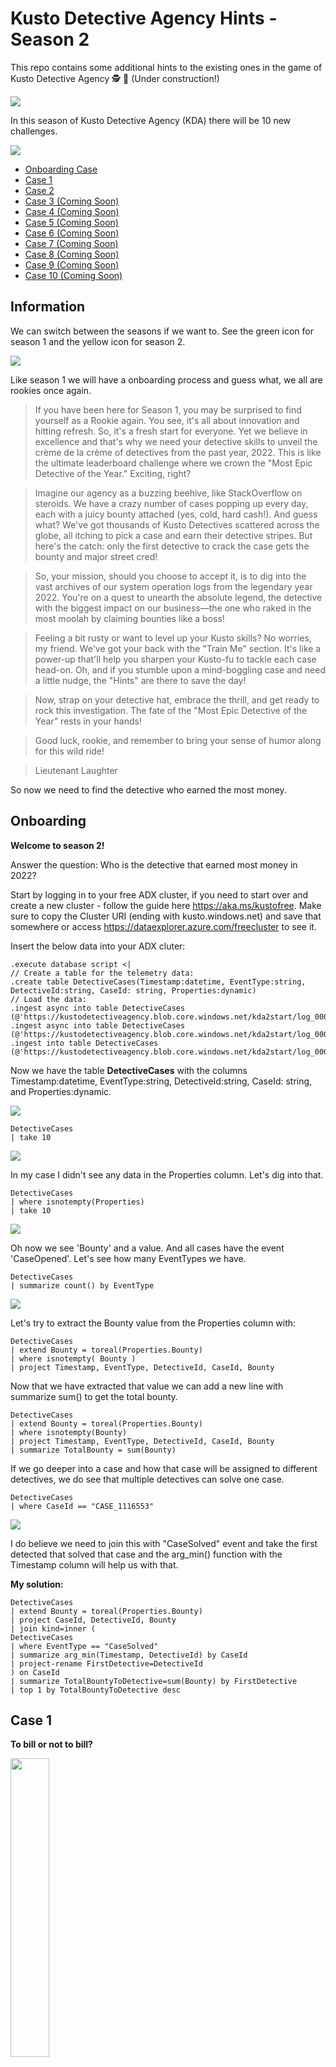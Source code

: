 # Kusto Detective Agency Hints - Season 2

This repo contains some additional hints to the existing ones in the game of Kusto Detective Agency 🕵️ 🔐 (Under construction!)

<img src="https://detective.kusto.io/img/KDA-horizontal.svg">

In this season of Kusto Detective Agency (KDA) there will be 10 new challenges.

![](KDA-S2.svg)

* [Onboarding Case](#Onboarding)
* [Case 1](#Case-1)
* [Case 2](#Case-2)
* [Case 3 (Coming Soon)](#Case-3)
* [Case 4 (Coming Soon)](#Case-4)
* [Case 5 (Coming Soon)](#Case-5)
* [Case 6 (Coming Soon)](#Case-6)
* [Case 7 (Coming Soon)](#Case-7)
* [Case 8 (Coming Soon)](#Case-8)
* [Case 9 (Coming Soon)](#Case-9)
* [Case 10 (Coming Soon)](#Case-10)

## Information

We can switch between the seasons if we want to. See the green icon for season 1 and the yellow icon for season 2.

![](KDA-Seasons.png)

Like season 1 we will have a onboarding process and guess what, we all are rookies once again.

> If you have been here for Season 1, you may be surprised to find yourself as a Rookie again. You see, it's all about innovation and hitting refresh. So, it's a fresh start for everyone. Yet we believe in excellence and that's why we need your detective skills to unveil the crème de la crème of detectives from the past year, 2022. This is like the ultimate leaderboard challenge where we crown the "Most Epic Detective of the Year." Exciting, right?

> Imagine our agency as a buzzing beehive, like StackOverflow on steroids. We have a crazy number of cases popping up every day, each with a juicy bounty attached (yes, cold, hard cash!). And guess what? We've got thousands of Kusto Detectives scattered across the globe, all itching to pick a case and earn their detective stripes. But here's the catch: only the first detective to crack the case gets the bounty and major street cred!

> So, your mission, should you choose to accept it, is to dig into the vast archives of our system operation logs from the legendary year 2022. You're on a quest to unearth the absolute legend, the detective with the biggest impact on our business—the one who raked in the most moolah by claiming bounties like a boss!

> Feeling a bit rusty or want to level up your Kusto skills? No worries, my friend. We've got your back with the "Train Me" section. It's like a power-up that'll help you sharpen your Kusto-fu to tackle each case head-on. Oh, and if you stumble upon a mind-boggling case and need a little nudge, the "Hints" are there to save the day!

> Now, strap on your detective hat, embrace the thrill, and get ready to rock this investigation. The fate of the "Most Epic Detective of the Year" rests in your hands!

> Good luck, rookie, and remember to bring your sense of humor along for this wild ride!

> Lieutenant Laughter

So now we need to find the detective who earned the most money.

## Onboarding

**Welcome to season 2!**

Answer the question: Who is the detective that earned most money in 2022?

Start by logging in to your free ADX cluster, if you need to start over and create a new cluster - follow the guide here https://aka.ms/kustofree. Make sure to copy the Cluster URI (ending with kusto.windows.net) and save that somewhere or access https://dataexplorer.azure.com/freecluster to see it.

Insert the below data into your ADX cluter:

```kusto
.execute database script <|
// Create a table for the telemetry data:
.create table DetectiveCases(Timestamp:datetime, EventType:string, DetectiveId:string, CaseId: string, Properties:dynamic)
// Load the data:
.ingest async into table DetectiveCases (@'https://kustodetectiveagency.blob.core.windows.net/kda2start/log_00000.csv.gz')
.ingest async into table DetectiveCases (@'https://kustodetectiveagency.blob.core.windows.net/kda2start/log_00001.csv.gz')
.ingest into table DetectiveCases (@'https://kustodetectiveagency.blob.core.windows.net/kda2start/log_00002.csv.gz')
```

Now we have the table **DetectiveCases** with the columns Timestamp:datetime, EventType:string, DetectiveId:string, CaseId: string, and Properties:dynamic.

![](DetectiveCases_table.png)

```kusto
DetectiveCases
| take 10
```

![](DetectiveCases_Take10.png)

In my case I didn't see any data in the Properties column. Let's dig into that.

```kusto
DetectiveCases
| where isnotempty(Properties)
| take 10
```

![](DetectiveCases_Prop.png)

Oh now we see 'Bounty' and a value. And all cases have the event 'CaseOpened'. Let's see how many EventTypes we have.

```kusto
DetectiveCases
| summarize count() by EventType
```

![](DetectiveCases_Events.png)

Let's try to extract the Bounty value from the Properties column with:

```kusto
DetectiveCases
| extend Bounty = toreal(Properties.Bounty)
| where isnotempty( Bounty )
| project Timestamp, EventType, DetectiveId, CaseId, Bounty
```

Now that we have extracted that value we can add a new line with summarize sum() to get the total bounty.

```kusto
DetectiveCases
| extend Bounty = toreal(Properties.Bounty)
| where isnotempty(Bounty)
| project Timestamp, EventType, DetectiveId, CaseId, Bounty
| summarize TotalBounty = sum(Bounty)
```

If we go deeper into a case and how that case will be assigned to different detectives, we do see that multiple detectives can solve one case.

```kusto
DetectiveCases
| where CaseId == "CASE_1116553"
```

![](DetectiveCases_Case.png)

I do believe we need to join this with "CaseSolved" event and take the first detected that solved that case and the arg_min() function with the Timestamp column will help us with that.

**My solution:**

```kusto
DetectiveCases
| extend Bounty = toreal(Properties.Bounty)
| project CaseId, DetectiveId, Bounty
| join kind=inner (
DetectiveCases
| where EventType == "CaseSolved"
| summarize arg_min(Timestamp, DetectiveId) by CaseId
| project-rename FirstDetective=DetectiveId
) on CaseId
| summarize TotalBountyToDetective=sum(Bounty) by FirstDetective
| top 1 by TotalBountyToDetective desc
```


## Case 1

**To bill or not to bill?**

<img src="https://detective.kusto.io/_next/image?url=https%3A%2F%2Fkda-webassets.azureedge.net%2Fimages%2Fs2_case_001_5262aa40.png&w=750&q=75" width=35% height=35%>

> Dear Detective,

> Welcome to the Kusto Detective Agency! We're thrilled to have you on board for an exciting new challenge that awaits us. Get ready to put your detective skills to the test as we dive into a perplexing mystery that has struck Digitown.

> Imagine this: It's a fresh new year, and citizens of Digitown are in an uproar. Their water and electricity bills have inexplicably doubled, despite no changes in their consumption. To make matters worse, the upcoming mayoral election amplifies the urgency to resolve this issue promptly.

> But fear not, for our esteemed detective agency is on the case, and your expertise is vital to crack this mystery wide open. We need your keen eye and meticulous approach to inspect the telemetry data responsible for billing, unravel any hidden errors, and set things right.

> Last year, we successfully served Mayor Gaia Budskott, leaving a lasting impression. Impressed by our work, the city has once again turned to us for assistance, and we cannot afford to disappoint our client.

> The city's billing system utilizes SQL (an interesting choice, to say the least), but fret not, for we have the exported April billing data at your disposal. Additionally, we've secured the SQL query used to calculate the overall tax. Your mission is to work your magic with this data and query, bringing us closer to the truth behind this puzzling situation.

> Detective, we have complete faith in your abilities, and we are confident that you will rise to the occasion. Your commitment and sharp instincts will be instrumental in solving this enigma.

Answer the question - What is the total bills amount due in April?

The Kusto Detective Agency welcomes you to investigate a mystery in Digitown where water and electricity bills have doubled without explanation. Equipped with telemetry data and an SQL query, you must use your skills to uncover hidden errors and solve the perplexing situation before the upcoming mayoral election.

Ingest the below data into your free cluster:

```kusto
.execute database script <|
// The script takes ~20seconds to complete ingesting all the data.
.set-or-replace Costs <| 
    datatable(MeterType:string, Unit:string, Cost:double) [
     'Water', 'Liter', 0.001562, 
     'Electricity', 'kwH', 0.3016]
.create-merge table Consumption (Timestamp:datetime , HouseholdId:string, MeterType:string, Consumed:double)
.ingest async into table Consumption (@'https://kustodetectiveagency.blob.core.windows.net/kda2c1taxbills/log_00000.csv.gz')
.ingest async into table Consumption (@'https://kustodetectiveagency.blob.core.windows.net/kda2c1taxbills/log_00001.csv.gz')
.ingest into table Consumption (@'https://kustodetectiveagency.blob.core.windows.net/kda2c1taxbills/log_00002.csv.gz')
```

Here's the SQL query used for the calculation.

```sql
SELECT SUM(Consumed * Cost) AS TotalCost
FROM Costs
JOIN Consumption ON Costs.MeterType = Consumption.MeterType
```

Let's see what we have in the Consumption table.

```kusto
Consumption
| take 10
```

![](Consumption_Take10.png)

We have the columns Timestamp:datetime , HouseholdId:string, MeterType:string, and Consumed:double.

Let's see if we can find some more information about the data.

```kusto
Consumption
| summarize count() by MeterType
```

![](Consumption_MeterType.png)

So we have two different MeterTypes, Water and Electricity. Let's see what we have in the 'Costs' table.

```kusto
Costs
```

![](Costs.png)

Ok, so we have the columns MeterType:string, Unit:string, and Cost:double.

The riddle stated that the costs have doubled, so let's see if we can find some more information about that.

```kusto
Consumption
| summarize Count=count() by Timestamp, HouseholdId, MeterType, Consumed
| where Count > 1
| sort by HouseholdId
```

![](Consumption_DuplicateReadings.png)

So we have some duplicate readings, let's see some data in a linechart per day.

```kusto
Consumption
| summarize sum(Consumed) by bin(Timestamp, 1d)
| render linechart 
```

![](Consumption_SumLine.png)

Grabbing one of the HouseholdId and take a look at the duplicate readings.

```kusto
Consumption
| where HouseholdId == "DTI0002D0C64A9746E3"
| sort by Timestamp asc
```

![](Consumption_CheckHouseId.png)

So we do have some duplicate readings, but we also have some readings that are not duplicate. We need to find a way to only calculate one reading per day and per MeterType. Let's try with some basic query.

```kusto
Consumption 
| summarize Readings = count() by HouseholdId, MeterType
| where Readings > 30
| sort by HouseholdId
```

![](Consumption_Readings.png)

Ok, so we have some HouseholdId that have more than 30 readings per 'MeterType', we only want one reading per day per 'MeterType'.

I think we need to check the Consumed column and see if we have some negative values.

```kusto
Consumption
| where Consumed < 0
```

Yes, we have 144 records with that! So we need to have that in mind for our final solution.

![](Consumption_NegativeReadings.png)

We have some options to remove duplicate readings, we can use the arg_max() function or distinct operator. Here we will only look at the Electricity MeterType.

**arg_max()**

```kusto
Consumption
| where Consumed > 0
| where MeterType == 'Electricity'
| summarize arg_max(Timestamp,*) by Consumed
| summarize sum(Consumed)
```

**distinct**

```kusto
Consumption
| where MeterType == 'Electricity'
| where Consumed > 0
| distinct *
| summarize sum(Consumed)
```

Same result, but I will use the arg_max() function in my solution. You remember that we had another table called 'Costs' with the cost for each MeterType? Let's join that table with the Consumption table with 'lookup' operator.

```kusto
Consumption
| where Consumed > 0
| summarize arg_max(Timestamp,*) by Consumed
| summarize sum(Consumed) by MeterType
| lookup Costs on MeterType
```

![](Consumption_lookupCosts.png)

Now let's add the calculation for the total cost. Remember the names of the columns in the Costs table? We can use the same name for the columns in the Consumption table when we have the lookup operator. (We will make the name of the summarize more precise in the final solution, for now it will get the name of 'sum_Consumed'.)

```kusto
Consumption
| where Consumed > 0
| summarize arg_max(Timestamp,*) by Consumed
| summarize sum(Consumed) by MeterType
| lookup Costs on MeterType
| extend TotalCostPerMeterType = sum_Consumed * Cost
```

![](Consumption_TotalCostPerMeterType.png)

Grab your calculator and calculate the sum of the TotalCostPerMeterType column... just kidding, we can use the summarize sum() function to get the final result.

```kusto
Consumption
| where Consumed > 0
| summarize arg_max(Timestamp,*) by Consumed
| summarize sum(Consumed) by MeterType
| lookup Costs on MeterType
| extend TotalCostPerMeterType = sum_Consumed * Cost
| summarize sum(TotalCostPerMeterType)
```

To make it more readable we can rename our columns, see below:

```kusto
Consumption
| where Consumed > 0
| summarize arg_max(Timestamp,*) by Consumed
| summarize SumOfConsumed = sum(Consumed) by MeterType
| lookup Costs on MeterType
| extend TotalCostPerMeterType = SumOfConsumed * Cost
| summarize TotalBillforApril = sum(TotalCostPerMeterType)
```

Ok for a final solution but we can do better. The query above will take some time to run (11 seconds), let's see if we can optimize it.

```kusto
Consumption
| where Consumed > 0
| distinct *
| summarize SumOfConsumed = sum(Consumed) by MeterType
| lookup Costs on MeterType
| extend TotalCostPerMeterType = SumOfConsumed * Cost
| summarize TotalBillforApril = sum(TotalCostPerMeterType)
```

We are down to 4.5 seconds and we have the same result. This can be better with the shuffle query operator if we want to. Let's try that.

```kusto
Consumption
| summarize hint.strategy=shuffle arg_max(Consumed, *) by HouseholdId, MeterType, Timestamp
| lookup Costs on MeterType
| summarize sum(Consumed * Cost)
```

Down to 2 seconds now. Great! Get more familiar with the shuffle query operator here: [shuffle query](https://learn.microsoft.com/azure/data-explorer/kusto/query/shufflequery?WT.mc_id=AZ-MVP-5004683).


## Case 2

**Catch the Phishermen**

<img src="https://detective.kusto.io/_next/image?url=https%3A%2F%2Fkda-webassets.azureedge.net%2Fimages%2Fs2_case_002_8b69d8fb.png&w=750&q=75" width=35% height=35%>

> Hey Detective,

> We've got another case that needs your expertise! The people of our city are being targeted by phishermen, and they need your help to stop them in their tracks.

> The complaints are pouring in, and people are fed up with the sudden increase in phishing calls attempting to steal their identity details. We can't let these scammers get away with it, and we need your help to catch them!

> The police have asked for our assistance, and we've got a massive data set to work with. We've got listings of all the calls that have been made during the week, and we need to find the source of the phishing calls.

> It's not going to be easy, but we know you're up for the challenge! We need you to analyze the data and use your detective skills to find any patterns or clues that could lead us to the source of these calls.

> Once we have that information, the police can take action and put a stop to these scammers once and for all! Are you ready to take on this challenge, detective?

> We've got your back, and we know you can do this! Let's catch those phishermen!

Let's jump into the data! Copy and run the following to create the PhoneCalls table. Warning, it took me almost 1,5 minute to ingest the data so be patient.

```kusto
.execute database script <|
.create-merge table PhoneCalls (Timestamp:datetime, EventType:string, CallConnectionId:string, Properties:dynamic)
.ingest async into table PhoneCalls (@'https://kustodetectiveagency.blob.core.windows.net/kda2c2phonecalls/log_00000.csv.gz')
.ingest async into table PhoneCalls (@'https://kustodetectiveagency.blob.core.windows.net/kda2c2phonecalls/log_00001.csv.gz')
// Last command is running sync, so when it finishes the data is already ingested.
// It can take about 1min to run.
.ingest into table PhoneCalls (@'https://kustodetectiveagency.blob.core.windows.net/kda2c2phonecalls/log_00002.csv.gz')
```

Let's see what we have.

```kusto
PhoneCalls
| take 10
```

![](PhoneCalls_Take10.png)

As you see we once again have the dynamic Properties column. We can with ease extract the values with dot notation - tostring(Properties.Origin).

Let's make the output easier to read and use 'project-reorder' to order the columns the way we want.

```kusto
PhoneCalls
| take 10
| extend Origin = tostring(Properties.Origin)
| extend Destination = tostring(Properties.Destination)
| extend IsHidden = tobool(Properties.IsHidden)
| extend DisconnectedBy = tostring(Properties.DisconnectedBy)
| project-reorder Timestamp,CallConnectionId,EventType,Origin,Destination,IsHidden,DisconnectedBy
```

![](PhoneCalls_Extend.png)

So we can assume that somewhere under the Origin column (that we created with the extend function) is our phishermen. And could the calls be under the 'IsHidden' property as well? 

I'm interested in when the phishermen starts working on the calls. Let's see if we can find some more information with summarize and the bin() function against the Timestamp column.

```kusto
PhoneCalls
| summarize count() by bin(Timestamp,1h)
```

![](PhoneCalls_ByBin.png)

Hmm, at least I find that there are some significant increase but doesn't mean anything yet. Could be legit calls as well, it all depends on how many calls the phishermen have made.

But having this in mind, let's see if we can use that information to see if what will help us locating the phishermen.

Let's start by looking into the 'EventType' of 'Connect' and where the caller (Origin) hides their number with 'IsHidden'.

```kusto
PhoneCalls
| extend Origin = tostring(Properties.Origin)
| extend Destination = tostring(Properties.Destination)
| extend IsHidden = tobool(Properties.IsHidden)
| extend DisconnectedBy = tostring(Properties.DisconnectedBy)
| where EventType == "Connect"
| where IsHidden == true
| summarize count() by Origin
```

![](PhoneCalls_FirstSuspects.png)

Here's our first suspects for this crime, because I do belive that the phishermen have been making a larger number of calls. Let's see if we can find some more information.

Let's add some calculation to the 'Connect' and 'Disconnect' events. We can use the datetime_diff() function to calculate the time between the events.

I have renamed the columns for the time to ConnectTime and DisconnectTime (Timestamp1 refers to the Timestamp inside of the join, and are therefore the DisconnectTime).

Where hourofday() function is great so we can only search for the time between 9 and 18.

Also added a new column called TimeDiffMinutes to see how long the calls are and I have added a filter to only show calls that are between 0 and 10 minutes long.

Let's focus on one days events, as you see in the query below I have added a filter for the 22nd of May 2023.

```kusto
PhoneCalls
| where Timestamp between (datetime(2023-05-22 00:00:00) .. datetime(2023-05-22 23:59:59))
| extend Origin = tostring(Properties.Origin)
| extend Destination = tostring(Properties.Destination)
| extend IsHidden = tobool(Properties.IsHidden)
| where EventType == "Connect"
| where IsHidden == true
| join kind=inner 
    (
        PhoneCalls
        | where EventType == "Disconnect"
        | extend DisconnectedBy = tostring(Properties.DisconnectedBy)
    ) 
        on CallConnectionId
| project ConnectTime=Timestamp,DisconnectTime=Timestamp1,CallConnectionId,Origin,Destination,DisconnectedBy,IsHidden
| extend TimeDiffMinutes = datetime_diff('minute',DisconnectTime,ConnectTime)
| where TimeDiffMinutes between (0 .. 10)
| where hourofday(ConnectTime) >= 9
| where hourofday(ConnectTime) < 18
| project-reorder TimeDiffMinutes,*
```

![](PhoneCalls_TimeDiff.png)

So we have a lot of calls that are between 0 and 10 minutes long. Let's see if we can find some more information about the calls if we add the dcount() function.

! Note that we need to remove the first where clause (where Timestamp between (datetime(2023-05-22 00:00:00) .. datetime(2023-05-22 23:59:59))) to get the correct result.

Added CountOfCalls with dcount(Destination) to see if we can identity who have been making the most calls (and of course we need to sort the output and grab top 10).

```kusto
PhoneCalls
| extend Origin = tostring(Properties.Origin)
| extend Destination = tostring(Properties.Destination)
| extend IsHidden = tobool(Properties.IsHidden)
| where EventType == "Connect"
| where IsHidden == true
| join kind=inner 
    (
        PhoneCalls
        | where EventType == "Disconnect"
        | extend DisconnectedBy = tostring(Properties.DisconnectedBy)
    ) 
        on CallConnectionId
| project ConnectTime=Timestamp,DisconnectTime=Timestamp1,CallConnectionId,Origin,Destination,DisconnectedBy,IsHidden
| extend TimeDiffMinutes = datetime_diff('minute',DisconnectTime,ConnectTime)
| where TimeDiffMinutes between (0 .. 10)
| where hourofday(ConnectTime) >= 9
| where hourofday(ConnectTime) < 18
| project-reorder TimeDiffMinutes,*
| summarize CountOfCalls = dcount(Destination) by Origin
| sort by CountOfCalls desc 
| top 10 by CountOfCalls
```

Have we found our phishermen? 🎣

## Case 3

Coming soon...